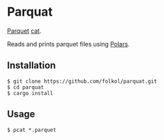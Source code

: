 # Parquat

[Parquet](https://parquet.apache.org) [cat](https://pubs.opengroup.org/onlinepubs/9699919799/utilities/cat.html).

Reads and prints parquet files using [Polars](https://docs.rs/polars/latest/polars/).

## Installation

```
$ git clone https://github.com/folkol/parquat.git
$ cd parquat
$ cargo install
```

## Usage

```
$ pcat *.parquet
```